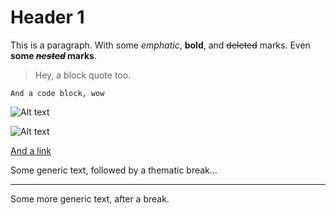 # Header 1

This is a paragraph. With some _emphatic_, **bold**, and ~~deleted~~ marks. Even **some _~~nested~~_ marks**.

> Hey, a block quote too.

```
And a code block, wow
```

![Alt text](/path/to/img.jpg)

![Alt text](/path/to/img.jpg "Optional title")

[And a link](http://example.com)

Some generic text, followed by a thematic break...

---

Some more generic text, after a break.
